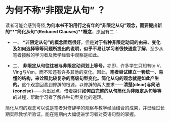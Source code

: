 # 为何不称“非限定从句” ？

读者可能会感到奇怪,<b>为何本书不沿用行之有年的“非限定从句”观念，而要提出新的**“简化从句”(Reduced Clauses)**概念</b>，原因有二：  

- 一、 <b>“非限定从句”的概念固然很好</b>，但是<b>对于各种非限定动词的由来、变化及如何选择等等问题所提出的说明，似乎不易让学习者很快通盘了解</b>，至少从笔者接触的学习者及教学经验中观察是如此。  

- 二、 <b>非限定从句往往被与非限定动词划上等号。</b>亦即，许多学生只知有to V、Ving与Ven，而不知还有许多其他的变化。因此，<b>笔者尝试建立一套统一、易懂的结构，来诠释比较复杂的高级句型变化。简化从句的观念就是如此产生的。</b>这个观念回溯到修辞的根源，以修辞的两大要求——**清楚(clear)**与**简洁(concise)**——为出发点，借着探讨**如何由完整的从句简化为非限定从句等等**的过程，帮助学习者了解各种句型变化的道理。  

简化从句的观念可以说是笔者对修辞学的观察与教学经验结合的成果，并已经过长期实际教学所验证，能在短期内大幅促进学习者对英语句型的掌握。